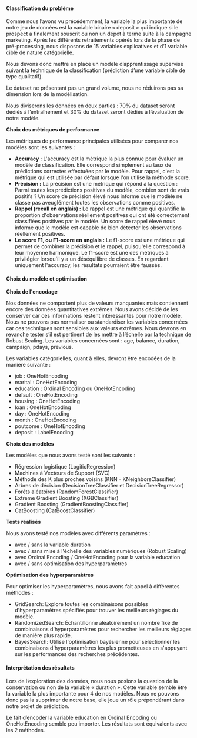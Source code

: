 #### Classification du problème

Comme nous l’avons vu précédemment, la variable la plus importante de notre jeu de données est la variable binaire « deposit » qui indique si le prospect a finalement souscrit ou non un dépôt à terme suite à la campagne marketing. Après les différents retraitements opérés lors de la phase de pré-processing, nous disposons de 15 variables explicatives et d’1 variable cible de nature catégorielle.

Nous devons donc mettre en place un modèle d’apprentissage supervisé suivant la technique de la classification (prédiction d’une variable cible de type qualitatif).

Le dataset ne présentant pas un grand volume, nous ne réduirons pas sa dimension lors de la modélisation.

Nous diviserons les données en deux parties : 70% du dataset seront dédiés à l’entraînement et 30% du dataset seront dédiés à l’évaluation de notre modèle.

**Choix des métriques de performance**

Les métriques de performance principales utilisées pour comparer nos modèles sont les suivantes :
* **Accuracy :** L'accuracy est la métrique la plus connue pour évaluer un modèle de classification. Elle correspond simplement au taux de prédictions correctes effectuées par le modèle. Pour rappel, c'est la métrique qui est utilisée par défaut lorsque l'on utilise la méthode score.
* **Précision :** La précision est une métrique qui répond à la question : Parmi toutes les prédictions positives du modèle, combien sont de vrais positifs ? Un score de précision élevé nous informe que le modèle ne classe pas aveuglément toutes les observations comme positives.
* **Rappel (recall en anglais) :** Le rappel est une métrique qui quantifie la proportion d'observations réellement positives qui ont été correctement classifiées positives par le modèle. Un score de rappel élevé nous informe que le modèle est capable de bien détecter les observations réellement positives.
* **Le score F1, ou F1-score en anglais :** Le f1-score est une métrique qui permet de combiner la précision et le rappel, puisqu'elle correspond à leur moyenne harmonique. Le f1-score est une des métriques à privilégier lorsqu'il y a un déséquilibre de classes. En regardant uniquement l'accuracy, les résultats pourraient être faussés.


#### Choix du modèle et optimisation

**Choix de l'encodage**

Nos données ne comportent plus de valeurs manquantes mais contiennent encore des données quantitatives extrêmes. Nous avons décidé de les conserver car ces informations restent intéressantes pour notre modèle. Nous ne pouvons pas normaliser ou standardiser les variables concernées car ces techniques sont sensibles aux valeurs extrêmes. Nous devrons en revanche tester s’il est pertinent de les mettre à l’échelle par la technique de Robust Scaling. Les variables concernées sont : age, balance, duration, campaign, pdays, previous.

Les variables catégorielles, quant à elles, devront être encodées de la manière suivante :
* job : OneHotEncoding
* marital : OneHotEncoding
* education : Ordinal Encoding ou OneHotEncoding
* default : OneHotEncoding
* housing : OneHotEncoding
* loan : OneHotEncoding
* day : OneHotEncoding
* month : OneHotEncoding
* poutcome : OneHotEncoding
* deposit : LabelEncoding

**Choix des modèles**

Les modèles que nous avons testé sont les suivants :
* Régression logistique (LogiticRegression)
* Machines à Vecteurs de Support (SVC)
* Méthode des K plus proches voisins (KNN - KNeighborsClassifier)
* Arbres de décision (DecisionTreeClassifier et DecisionTreeRegressor)
* Forêts aléatoires (RandomForestClassifier)
* Extreme Gradient Boosting (XGBClassifier)
* Gradient Boosting (GradientBoostingClassifier)
* CatBoosting (CatBoostClassifier)

**Tests réalisés**

Nous avons testé nos modèles avec différents paramètres :
* avec / sans la variable duration
* avec / sans mise à l'échelle des variables numériques (Robust Scaling)
* avec Ordinal Encoding / OneHotEncoding pour la variable education
* avec / sans optimisation des hyperparamètres

**Optimisation des hyperparamètres**

Pour optimiser les hyperparamètres, nous avons fait appel à différentes méthodes :
* GridSearch: Explore toutes les combinaisons possibles d'hyperparamètres spécifiés pour trouver les meilleurs réglages du modèle.
* RandomizedSearch: Échantillonne aléatoirement un nombre fixe de combinaisons d'hyperparamètres pour rechercher les meilleurs réglages de manière plus rapide.
* BayesSearch: Utilise l'optimisation bayésienne pour sélectionner les combinaisons d'hyperparamètres les plus prometteuses en s'appuyant sur les performances des recherches précédentes.


#### Interprétation des résultats

Lors de l’exploration des données, nous nous posions la question de la conservation ou non de la variable « duration ». Cette variable semble être la variable la plus importante pour 4 de nos modèles. Nous ne pouvons donc pas la supprimer de notre base, elle joue un rôle prépondérant dans notre projet de prédiction.

Le fait d’encoder la variable education en Ordinal Encoding ou OneHotEncoding semble peu importer. Les résultats sont équivalents avec les 2 méthodes.
